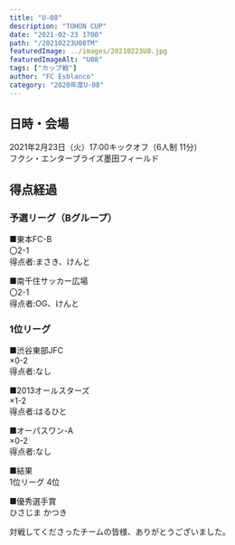 ```yaml
---
title: "U-08"
description: "TOHON CUP"
date: "2021-02-23 1700"
path: "/20210223U08TM"
featuredImage: ../images/20210223U8.jpg
featuredImageAlt: "U08"
tags: ["カップ戦"]
author: "FC Esblanco"
category: "2020年度U-08"
---
```


## 日時・会場

2021年2月23日（火）17:00キックオフ（6人制 11分）<br>
フクシ・エンタープライズ墨田フィールド

## 得点経過

### 予選リーグ（Bグループ）

■東本FC-B<br>
〇2-1<br>
得点者:まさき、けんと

■南千住サッカー広場<br>
〇2-1<br>
得点者:OG、けんと


### 1位リーグ

■渋谷東部JFC<br>
×0-2<br>
得点者:なし

■2013オールスターズ<br>
×1-2<br>
得点者:はるひと

■オーパスワン-A<br>
×0-2<br>
得点者:なし

■結果<br>
1位リーグ 4位

■優秀選手賞<br>
ひさじま かつき


対戦してくださったチームの皆様、ありがとうございました。
